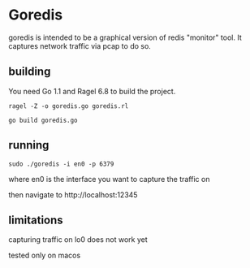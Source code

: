 # Goredis

goredis is intended to be a graphical version of redis "monitor" tool.
It captures network traffic via pcap to do so.

## building

You need Go 1.1 and Ragel 6.8 to build the project.

```
ragel -Z -o goredis.go goredis.rl

go build goredis.go
```

## running

```
sudo ./goredis -i en0 -p 6379
```

where en0 is the interface you want to capture the traffic on

then navigate to http://localhost:12345

## limitations

capturing traffic on lo0 does not work yet

tested only on macos
